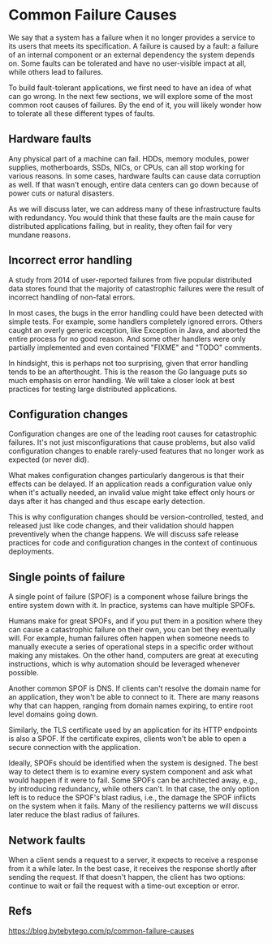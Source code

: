 # Common Failure Causes

We say that a system has a failure when it no longer provides a service to its users that meets its specification. A failure is caused by a fault: a failure of an internal component or an external dependency the system depends on. Some faults can be tolerated and have no user-visible impact at all, while others lead to failures.

To build fault-tolerant applications, we first need to have an idea of what can go wrong. In the next few sections, we will explore some of the most common root causes of failures. By the end of it, you will likely wonder how to tolerate all these different types of faults.


## Hardware faults

Any physical part of a machine can fail. HDDs, memory modules, power supplies, motherboards, SSDs, NICs, or CPUs, can all stop working for various reasons. In some cases, hardware faults can cause data corruption as well. If that wasn't enough, entire data centers can go down because of power cuts or natural disasters.

As we will discuss later, we can address many of these infrastructure faults with redundancy. You would think that these faults are the main cause for distributed applications failing, but in reality, they often fail for very mundane reasons.

## Incorrect error handling

A study from 2014 of user-reported failures from five popular distributed data stores found that the majority of catastrophic failures were the result of incorrect handling of non-fatal errors.

In most cases, the bugs in the error handling could have been detected with simple tests. For example, some handlers completely ignored errors. Others caught an overly generic exception, like Exception in Java, and aborted the entire process for no good reason. And some other handlers were only partially implemented and even contained "FIXME" and "TODO" comments.

In hindsight, this is perhaps not too surprising, given that error handling tends to be an afterthought. This is the reason the Go language puts so much emphasis on error handling. We will take a closer look at best practices for testing large distributed applications.

## Configuration changes

Configuration changes are one of the leading root causes for catastrophic failures. It's not just misconfigurations that cause problems, but also valid configuration changes to enable rarely-used features that no longer work as expected (or never did).

What makes configuration changes particularly dangerous is that their effects can be delayed. If an application reads a configuration value only when it's actually needed, an invalid value might take effect only hours or days after it has changed and thus escape early detection.

This is why configuration changes should be version-controlled, tested, and released just like code changes, and their validation should happen preventively when the change happens. We will discuss safe release practices for code and configuration changes in the context of continuous deployments.

## Single points of failure

A single point of failure (SPOF) is a component whose failure brings the entire system down with it. In practice, systems can have multiple SPOFs.


Humans make for great SPOFs, and if you put them in a position where they can cause a catastrophic failure on their own, you can bet they eventually will. For example, human failures often happen when someone needs to manually execute a series of operational steps in a specific order without making any mistakes. On the other hand, computers are great at executing instructions, which is why automation should be leveraged whenever possible.

Another common SPOF is DNS. If clients can't resolve the domain name for an application, they won't be able to connect to it. There are many reasons why that can happen, ranging from domain names expiring, to entire root level domains going down.

Similarly, the TLS certificate used by an application for its HTTP endpoints is also a SPOF. If the certificate expires, clients won't be able to open a secure connection with the application.

Ideally, SPOFs should be identified when the system is designed. The best way to detect them is to examine every system component and ask what would happen if it were to fail. Some SPOFs can be architected away, e.g., by introducing redundancy, while others can't. In that case, the only option left is to reduce the SPOF's blast radius, i.e., the damage the SPOF inflicts on the system when it fails. Many of the resiliency patterns we will discuss later reduce the blast radius of failures.

## Network faults
When a client sends a request to a server, it expects to receive a response from it a while later. In the best case, it receives the response shortly after sending the request. If that doesn't happen, the client has two options: continue to wait or fail the request with a time-out exception or error.


## Refs

https://blog.bytebytego.com/p/common-failure-causes